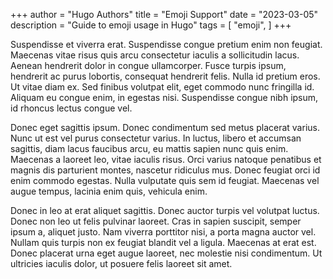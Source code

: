 +++
author = "Hugo Authors"
title = "Emoji Support"
date = "2023-03-05"
description = "Guide to emoji usage in Hugo"
tags = [
    "emoji",
]
+++

Suspendisse et viverra erat. Suspendisse congue pretium enim non feugiat. Maecenas vitae risus quis arcu consectetur iaculis a sollicitudin lacus. Aenean hendrerit dolor in congue ullamcorper. Fusce turpis ipsum, hendrerit ac purus lobortis, consequat hendrerit felis. Nulla id pretium eros. Ut vitae diam ex. Sed finibus volutpat elit, eget commodo nunc fringilla id. Aliquam eu congue enim, in egestas nisi. Suspendisse congue nibh ipsum, id rhoncus lectus congue vel.

Donec eget sagittis ipsum. Donec condimentum sed metus placerat varius. Nunc ut est vel purus consectetur varius. In luctus, libero et accumsan sagittis, diam lacus faucibus arcu, eu mattis sapien nunc quis enim. Maecenas a laoreet leo, vitae iaculis risus. Orci varius natoque penatibus et magnis dis parturient montes, nascetur ridiculus mus. Donec feugiat orci id enim commodo egestas. Nulla vulputate quis sem id feugiat. Maecenas vel augue tempus, lacinia enim quis, vehicula enim.

Donec in leo at erat aliquet sagittis. Donec auctor turpis vel volutpat luctus. Donec non leo ut felis pulvinar laoreet. Cras in sapien suscipit, semper ipsum a, aliquet justo. Nam viverra porttitor nisi, a porta magna auctor vel. Nullam quis turpis non ex feugiat blandit vel a ligula. Maecenas at erat est. Donec placerat urna eget augue laoreet, nec molestie nisi condimentum. Ut ultricies iaculis dolor, ut posuere felis laoreet sit amet.